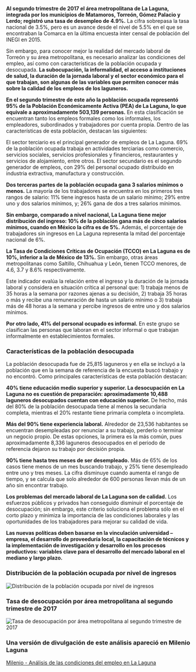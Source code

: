 
**Al segundo trimestre de 2017 el área metropolitana de La Laguna, integrada por los municipios de Matamoros, Torreón, Gómez Palacio y Lerdo; registró una tasa de desempleo de 4.9%.** La cifra sobrepasa la tasa nacional de 3.5%, pero es un avance desde el nivel de 5.5% en el que se encontraban la Comarca en la última encuesta inter censal de población del INEGI en 2015.

Sin embargo, para conocer mejor la realidad del mercado laboral de Torreón y su área metropolitana, es necesario analizar las condiciones del empleo, así como con características de la población ocupada y desocupada. **La subocupación, la informalidad, el acceso a instituciones de salud, la duración de la jornada laboral y el sector económico para el que trabajan, son algunas de las variables que permiten conocer más sobre la calidad de los empleos de los laguneros.**

**En el segundo trimestre de este año la población ocupada representó 95% de la Población Económicamente Activa (PEA) de La Laguna, lo que equivale a aproximadamente 503,139 personas.** En esta clasificación se encuentran tanto los empleos formales como los informales, los empleadores, subordinados y trabajadores por cuenta propia. Dentro de las características de esta población, destacan las siguientes:

El sector terciario es el principal generador de empleos de La Laguna. 69% de la población ocupada trabaja en actividades terciarias como comercio, servicios sociales, servicios profesionales y financieros, restaurantes y servicios de alojamiento, entre otros.  El sector secundario es el segundo generador de empleos, con 29% del personal ocupado distribuido en industria extractiva, manufactura y construcción.

**Dos terceras partes de la población ocupada gana 3 salarios mínimos o menos.** La mayoría de los trabajadores se encuentra en los primeros tres rangos de salario: 11% tiene ingresos hasta de un salario mínimo; 29% entre uno y dos salarios mínimos, y; 26% gana de dos a tres salarios mínimos.

**Sin embargo, comparado a nivel nacional, La Laguna tiene mejor distribución del ingreso: 10% de la población gana más de cinco salarios mínimos, cuando en México la cifra es de 5%.** Además, el porcentaje de trabajadores sin ingresos en La Laguna  representa la mitad del porcentaje nacional de 6%.

**La Tasa de Condiciones Críticas de Ocupación (TCCO) en La Laguna es de 10%, inferior a la de México de 13%.** Sin embargo, otras áreas metropolitanas como Saltillo, Chihuahua y León, tienen TCCO menores, de 4.6, 3.7 y 8.6% respectivamente.

Este indicador evalúa la relación entre el ingreso y la duración de la jornada laboral y considera en situación crítica al  personal que: 1) trabaja menos de 35 horas a la semana por razones ajenas a su decisión, 2) trabaja 35 horas o más y recibe una remuneración de hasta un salario mínimo o 3) trabaja más de 48 horas a la semana y percibe ingresos de entre uno y dos salarios mínimos.

**Por otro lado, 41% del personal ocupado es informal.** En este grupo se clasifican las personas que laboran en el sector informal o que trabajan informalmente en establecimientos formales.

### Características de la población desocupada

La población desocupada fue de 25,815 laguneros y en ella se incluyó a la población que en la semana de referencia de la encuesta buscó trabajo y no encontró. Como principales características de esta población destacan:

**40% tiene educación medio superior y superior. La desocupación en La Laguna no es cuestión de preparación: aproximadamente 10,488 laguneros desocupados cuentan con educación superior.** De hecho, más del 80% de la población desocupada tiene al menos la secundaria completa, mientras el 20% restante tiene primaria completa o incompleta.

**Más del 90% tiene experiencia laboral.** Alrededor de 23,536 habitantes se encuentran desempleadas por renunciar a su trabajo, perderlo o terminar un negocio propio. De estas opciones, la primera es la más común, pues aproximadamente 8,336 laguneros desocupados en el periodo de referencia dejaron su trabajo por decisión propia.

**90% tiene hasta tres meses de ser desempleado.**  Más de 65% de los casos tiene menos de un mes buscando trabajo, y 25% tiene desempleado entre uno y tres meses. La cifra disminuye cuando aumenta el rango de tiempo, y se calcula que solo alrededor de 600 personas  llevan más de un año sin encontrar trabajo.

**Los problemas del mercado laboral de La Laguna son de calidad.** Los esfuerzos públicos y privados han conseguido disminuir el porcentaje de desocupación; sin embargo, este criterio soluciona el problema sólo en el corto plazo y minimiza la importancia de las condiciones laborales y las oportunidades de los trabajadores para mejorar su calidad de vida.

**Las nuevas políticas deben basarse en la vinculación universidad – empresa, el desarrollo de proveeduría local, la capacitación de técnicos y la implementación de investigación y desarrollo en los procesos productivos: variables clave para el desarrollo del mercado laboral en el mediano y largo plazo.**

### Distribución de la población ocupada por nivel de ingresos

<img class="img-responsive" src="analisis-de-las-condiciones-del-empleo-en-la-laguna/distribucion-poblacion-ocupada-por-nivel-ingresos.png" alt="Distribución de la población ocupada por nivel de ingresos">

### Tasa de desocupación por área metropolitana al segundo trimestre de 2017

<img class="img-responsive" src="analisis-de-las-condiciones-del-empleo-en-la-laguna/tasa-ocupacion-por-area-metropolitana-2017-segundo-trimestre.png" alt="Tasa de desocupación por área metropolitana al segundo trimestre de 2017">

### Una versión de divulgación de este análisis apareció en Milenio Laguna

[Milenio - Análisis de las condiciones del empleo en La Laguna](http://www.milenio.com/region/nuestra_metropoli_desde_el_implan-empleo_en_la_laguna-milenio_noticias_laguna_0_1024097611.html)
